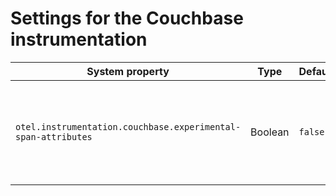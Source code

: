 # Settings for the Couchbase instrumentation

| System property | Type | Default | Description |
|---|---|---|---|
| `otel.instrumentation.couchbase.experimental-span-attributes` | Boolean | `false` | Enables the capture of experimental span attributes (for version 2.6 and higher of this instrumentation). |
